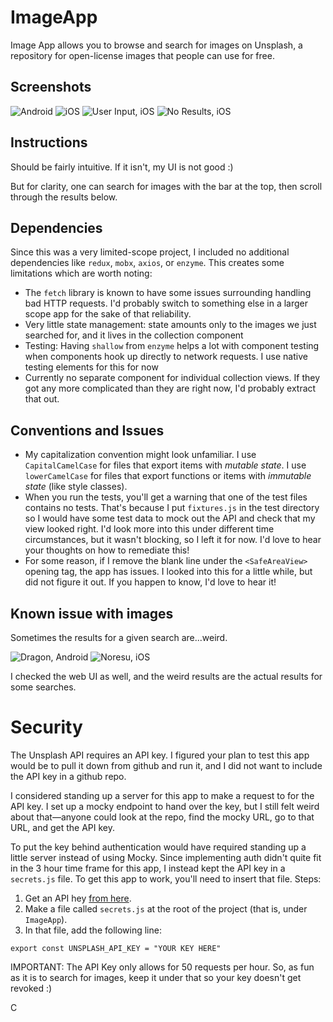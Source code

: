 # ImageApp
Image App allows you to browse and search for images on Unsplash, a repository for open-license images that people can use for free. 

## Screenshots
![Android](https://chelseatroy.com/wp-content/uploads/2019/04/Screen-Shot-2019-04-09-at-8.55.54-PM.png)
![iOS](https://chelseatroy.com/wp-content/uploads/2019/04/Screen-Shot-2019-04-09-at-8.52.29-PM.png)
![User Input, iOS](https://chelseatroy.com/wp-content/uploads/2019/04/Screen-Shot-2019-04-09-at-8.52.11-PM.png)
![No Results, iOS](https://chelseatroy.com/wp-content/uploads/2019/04/Screen-Shot-2019-04-10-at-1.56.39-PM.png)

## Instructions
Should be fairly intuitive. If it isn't, my UI is not good :)

But for clarity, one can search for images with the bar at the top, then scroll through the results below.

## Dependencies
Since this was a very limited-scope project, I included no additional dependencies like `redux`, `mobx`, `axios`, or `enzyme`. This creates some limitations which are worth noting:

- The `fetch` library is known to have some issues surrounding handling bad HTTP requests. I'd probably switch to something else in a larger scope app for the sake of that reliability.
- Very little state management: state amounts only to the images we just searched for, and it lives in the collection component
- Testing: Having `shallow` from `enzyme` helps a lot with component testing when components hook up directly to network requests. I use native testing elements for this for now
- Currently no separate component for individual collection views. If they got any more complicated than they are right now, I'd probably extract that out.

## Conventions and Issues
- My capitalization convention might look unfamiliar. I use `CapitalCamelCase` for files that export items with _mutable state_. I use `lowerCamelCase` for files that export functions or items with _immutable state_ (like style classes).
- When you run the tests, you'll get a warning that one of the test files contains no tests. That's because I put `fixtures.js` in the test directory so I would have some test data to mock out the API and check that my view looked right. I'd look more into this under different time circumstances, but it wasn't blocking, so I left it for now. I'd love to hear your thoughts on how to remediate this!
- For some reason, if I remove the blank line under the `<SafeAreaView>` opening tag, the app has issues. I looked into this for a little while, but did not figure it out. If you happen to know, I'd love to hear it! 

## Known issue with images
Sometimes the results for a given search are...weird. 

![Dragon, Android](https://chelseatroy.com/wp-content/uploads/2019/04/Screen-Shot-2019-04-09-at-8.57.03-PM.png)
![Noresu, iOS](https://chelseatroy.com/wp-content/uploads/2019/04/Screen-Shot-2019-04-09-at-8.51.19-PM.png)

I checked the web UI as well, and the weird results are the actual results for some searches. 

# Security
The Unsplash API requires an API key. I figured your plan to test this app would be to pull it down from github and run it, and I did not want to include the API key in a github repo.

I considered standing up a server for this app to make a request to for the API key. I set up a mocky endpoint to hand over the key, but I still felt weird about that—anyone could look at the repo, find the mocky URL, go to that URL, and get the API key.

To put the key behind authentication would have required standing up a little server instead of using Mocky. Since implementing auth didn't quite fit in the 3 hour time frame for this app,
I instead kept the API key in a `secrets.js` file. To get this app to work, you'll need to insert that file. Steps:

1. Get an API hey [from here](https://unsplash.com/developers).
1. Make a file called `secrets.js` at the root of the project (that is, under `ImageApp`).
1. In that file, add the following line:

`export const UNSPLASH_API_KEY = "YOUR KEY HERE"`

IMPORTANT: The API Key only allows for 50 requests per hour. So, as fun as it is to search for images, keep it under that so your key doesn't get revoked :)

C

